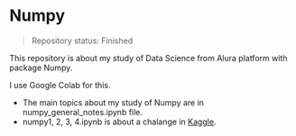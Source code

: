 # Numpy
>Repository status: Finished

This repository is about my study of Data Science from Alura platform with package Numpy.

I use Google Colab for this.

* The main topics about my study of Numpy are in numpy_general_notes.ipynb file.
* numpy1, 2, 3, 4.ipynb is about a chalange in [Kaggle](https://www.kaggle.com/datasets/joshmcadams/oranges-vs-grapefruit).
